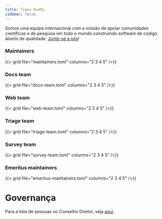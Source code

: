 ```yaml
---
title: Times NumPy
sidebar: false
---
```


Somos uma equipe internacional com a missão de apoiar comunidades científicas e de pesquisa em todo o mundo construindo software de código aberto de qualidade. [Junte-se a nós](/contribute)!

### Maintainers

{{< grid file="maintainers.toml" columns="2 3 4 5" />}}

### Docs team

{{< grid file="docs-team.toml" columns="2 3 4 5" />}}

### Web team

{{< grid file="web-team.toml" columns="2 3 4 5" />}}

### Triage team

{{< grid file="triage-team.toml" columns="2 3 4 5" />}}

### Survey team

{{< grid file="survey-team.toml" columns="2 3 4 5" />}}

### Emeritus maintainers

{{< grid file="emeritus-maintainers.toml" columns="2 3 4 5" />}}

# Governança

Para a lista de pessoas no Conselho Diretor, veja [aqui](https://numpy.org/devdocs/dev/governance/people.html).
